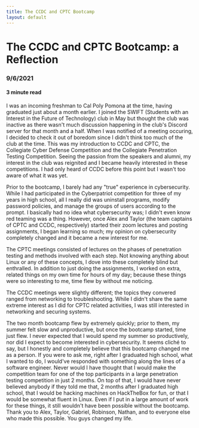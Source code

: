 ```yaml
---
title: The CCDC and CPTC Bootcamp 
layout: default
---
```

# The CCDC and CPTC Bootcamp: a Reflection
### 9/6/2021
#### 3 minute read

I was an incoming freshman to Cal Poly Pomona at the time, having graduated just about a month earlier. I joined the SWIFT (Students with an Interest in the Future of Technology) club in May but thought the club was inactive as there wasn't much discussion happening in the club's Discord server for that month and a half. When I was notified of a meeting occuring, I decided to check it out of boredom since I didn't think too much of the club at the time. This was my introduction to CCDC and CPTC, the Collegiate Cyber Defense Competition and the Collegiate Penetration Testing Competition. Seeing the passion from the speakers and alumni, my interest in the club was reignited and I became heavily interested in these competitions. I had only heard of CCDC before this point but I wasn't too aware of what it was yet.


Prior to the bootcamp, I barely had any "true" experience in cybersecurity. While I had participated in the Cyberpatriot competition for three of my years in high school, all I really did was uninstall programs, modify password policies, and manage the groups of users according to the prompt. I basically had no idea what cybersecurity was; I didn't even know red teaming was a thing. However, once Alex and Taylor (the team captains of CPTC and CCDC, respectively) started their zoom lectures and posting assignments, I began learning so much; my opinion on cybersecurity completely changed and it became a new interest for me.

The CPTC meetings consisted of lectures on the phases of penetration testing and methods involved with each step. Not knowing anything about Linux or any of these concepts, I dove into these completely blind but enthralled. In addition to just doing the assignments, I worked on extra, related things on my own time for hours of my day; because these things were so interesting to me, time flew by without me noticing.

The CCDC meetings were slightly different; the topics they convered ranged from networking to troubleshooting. While I didn't share the same extreme interest as I did for CPTC related activities, I was still interested in networking and securing systems. 

The two month bootcamp flew by extremely quickly; prior to them, my summer felt slow and unproductive, but once the bootcamp started, time just flew. I never expected that I would spend my summer so productively, nor did I expect to become interested in cybersecurity. It seems cliché to say, but I honestly and completely believe that this bootcamp changed me as a person. If you were to ask me, right after I graduated high school, what I wanted to do, I would've responded with something along the lines of a software engineer. Never would I have thought that I would make the competition team for one of the top participants in a large penetration testing competition in just 2 months. On top of that, I would have never believed anybody if they told me that, 2 months after I graduated high school, that I would be hacking machines on HackTheBox for fun, or that I would be somewhat fluent in Linux. Even if I put in a large amount of work for these things, it still wouldn't have been possible without the bootcamp. Thank you to Alex, Taylor, Gabriel, Robinson, Nathan, and to everyone else who made this possible. You guys changed my life.
